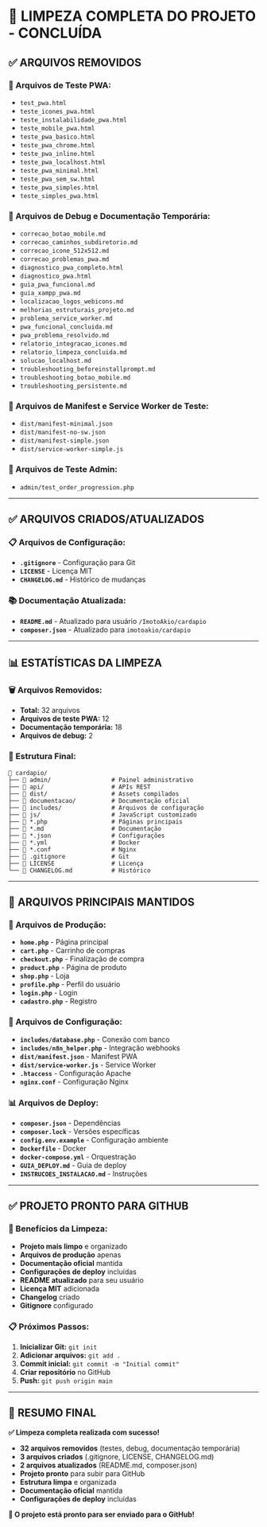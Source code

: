 # 🧹 **LIMPEZA COMPLETA DO PROJETO - CONCLUÍDA**

## ✅ **ARQUIVOS REMOVIDOS**

### **📱 Arquivos de Teste PWA:**
- `test_pwa.html`
- `teste_icones_pwa.html`
- `teste_instalabilidade_pwa.html`
- `teste_mobile_pwa.html`
- `teste_pwa_basico.html`
- `teste_pwa_chrome.html`
- `teste_pwa_inline.html`
- `teste_pwa_localhost.html`
- `teste_pwa_minimal.html`
- `teste_pwa_sem_sw.html`
- `teste_pwa_simples.html`
- `teste_simples_pwa.html`

### **🔧 Arquivos de Debug e Documentação Temporária:**
- `correcao_botao_mobile.md`
- `correcao_caminhos_subdiretorio.md`
- `correcao_icone_512x512.md`
- `correcao_problemas_pwa.md`
- `diagnostico_pwa_completo.html`
- `diagnostico_pwa.html`
- `guia_pwa_funcional.md`
- `guia_xampp_pwa.md`
- `localizacao_logos_webicons.md`
- `melhorias_estruturais_projeto.md`
- `problema_service_worker.md`
- `pwa_funcional_concluida.md`
- `pwa_problema_resolvido.md`
- `relatorio_integracao_icones.md`
- `relatorio_limpeza_concluida.md`
- `solucao_localhost.md`
- `troubleshooting_beforeinstallprompt.md`
- `troubleshooting_botao_mobile.md`
- `troubleshooting_persistente.md`

### **📄 Arquivos de Manifest e Service Worker de Teste:**
- `dist/manifest-minimal.json`
- `dist/manifest-no-sw.json`
- `dist/manifest-simple.json`
- `dist/service-worker-simple.js`

### **🧪 Arquivos de Teste Admin:**
- `admin/test_order_progression.php`

---

## ✅ **ARQUIVOS CRIADOS/ATUALIZADOS**

### **📋 Arquivos de Configuração:**
- **`.gitignore`** - Configuração para Git
- **`LICENSE`** - Licença MIT
- **`CHANGELOG.md`** - Histórico de mudanças

### **📚 Documentação Atualizada:**
- **`README.md`** - Atualizado para usuário `/ImotoAkio/cardapio`
- **`composer.json`** - Atualizado para `imotoakio/cardapio`

---

## 📊 **ESTATÍSTICAS DA LIMPEZA**

### **🗑️ Arquivos Removidos:**
- **Total:** 32 arquivos
- **Arquivos de teste PWA:** 12
- **Documentação temporária:** 18
- **Arquivos de debug:** 2

### **📁 Estrutura Final:**
```
📁 cardapio/
├── 📁 admin/                 # Painel administrativo
├── 📁 api/                   # APIs REST
├── 📁 dist/                  # Assets compilados
├── 📁 documentacao/          # Documentação oficial
├── 📁 includes/              # Arquivos de configuração
├── 📁 js/                    # JavaScript customizado
├── 📄 *.php                  # Páginas principais
├── 📄 *.md                   # Documentação
├── 📄 *.json                 # Configurações
├── 📄 *.yml                  # Docker
├── 📄 *.conf                 # Nginx
├── 📄 .gitignore             # Git
├── 📄 LICENSE                # Licença
└── 📄 CHANGELOG.md           # Histórico
```

---

## 🎯 **ARQUIVOS PRINCIPAIS MANTIDOS**

### **🚀 Arquivos de Produção:**
- **`home.php`** - Página principal
- **`cart.php`** - Carrinho de compras
- **`checkout.php`** - Finalização de compra
- **`product.php`** - Página de produto
- **`shop.php`** - Loja
- **`profile.php`** - Perfil do usuário
- **`login.php`** - Login
- **`cadastro.php`** - Registro

### **🔧 Arquivos de Configuração:**
- **`includes/database.php`** - Conexão com banco
- **`includes/n8n_helper.php`** - Integração webhooks
- **`dist/manifest.json`** - Manifest PWA
- **`dist/service-worker.js`** - Service Worker
- **`.htaccess`** - Configuração Apache
- **`nginx.conf`** - Configuração Nginx

### **📊 Arquivos de Deploy:**
- **`composer.json`** - Dependências
- **`composer.lock`** - Versões específicas
- **`config.env.example`** - Configuração ambiente
- **`Dockerfile`** - Docker
- **`docker-compose.yml`** - Orquestração
- **`GUIA_DEPLOY.md`** - Guia de deploy
- **`INSTRUCOES_INSTALACAO.md`** - Instruções

---

## ✅ **PROJETO PRONTO PARA GITHUB**

### **🎉 Benefícios da Limpeza:**
- **Projeto mais limpo** e organizado
- **Arquivos de produção** apenas
- **Documentação oficial** mantida
- **Configurações de deploy** incluídas
- **README atualizado** para seu usuário
- **Licença MIT** adicionada
- **Changelog** criado
- **Gitignore** configurado

### **📋 Próximos Passos:**
1. **Inicializar Git:** `git init`
2. **Adicionar arquivos:** `git add .`
3. **Commit inicial:** `git commit -m "Initial commit"`
4. **Criar repositório** no GitHub
5. **Push:** `git push origin main`

---

## 🎯 **RESUMO FINAL**

**✅ Limpeza completa realizada com sucesso!**

- **32 arquivos removidos** (testes, debug, documentação temporária)
- **3 arquivos criados** (.gitignore, LICENSE, CHANGELOG.md)
- **2 arquivos atualizados** (README.md, composer.json)
- **Projeto pronto** para subir para GitHub
- **Estrutura limpa** e organizada
- **Documentação oficial** mantida
- **Configurações de deploy** incluídas

**🚀 O projeto está pronto para ser enviado para o GitHub!**
